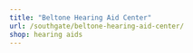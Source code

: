 ```yaml
---
title: "Beltone Hearing Aid Center"
url: /southgate/beltone-hearing-aid-center/
shop: hearing aids
---
```

